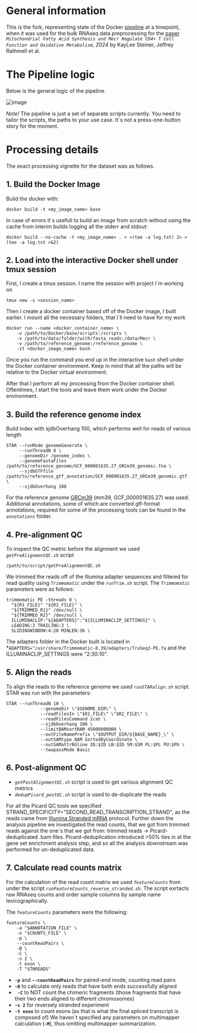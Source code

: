 # General information

This is the fork, representing state of the Docker [pipeline](https://github.com/tony-zhelonkin/RNAseq_pipelineDock) at a timepoint, when it was used for the bulk RNAseq data preprocessing for the [paper](https://www.biorxiv.org/content/10.1101/2024.07.08.602554v1) *`Mitochondrial Fatty Acid Synthesis and Mecr Regulate CD4+ T Cell Function and Oxidative Metabolism`, 2024* by KayLee Steiner, Jeffrey Rathmell et al.


# The Pipeline logic

Below is the general logic of the pipeline.

![image](https://github.com/tony-zhelonkin/RNAseq_pipelineDock/blob/master/RnaSeqDock_pipeline.png?raw=true)

*Note!* The pipeline is just a set of separate scripts currently. You need to tailor the scripts, the paths to your use case.
It`s not a press-one-button story for the moment.

# Processing details

The exact processing vignette for the dataset was as follows.

## 1. Build the Docker Image

Build the docker with:

```
docker build -t <my_image_name> base
```

In case of errors it`s usefull to build an image from scratch without using the cache from interim builds logging all the stderr and stdout:

```
docker build --no-cache -t <my_image_name> . > >(tee -a log.txt) 2> >(tee -a log.txt >&2)
```


## 2. Load into the interactive Docker shell under tmux session

First, I create a tmux session. I name the session with project I`m working on

```
tmux new -s <session_name>
```

Then I create a docker container based off of the Docker image, I built earlier. I mount all the necessary folders, that I`ll need to have for my work

```
docker run --name <docker_container_name> \
    -v /path/to/Docker/base/scripts:/scripts \
    -v /path/to/data/folder/with/fasta_reads:/data/Mecr \
    -v /path/to/reference_genome:/reference_genome \
    -it <docker_image_name> bash
```

Once you run the command you end up in the interactive `bash` shell under the Docker container environment. Keep in mind that all the paths will be relative to the Docker virtual environment.

After that I perform all my processing from the Docker container shell. Oftentimes, I start the tools and leave them work under the Docker environment.


## 3. Build the reference genome index

Build index with sjdbOverhang 100, which performs well for reads of various length

```
STAR --runMode genomeGenerate \
	 --runThreadN 8 \
     --genomeDir /genome_index \
     --genomeFastaFiles /path/to/reference_genome/GCF_000001635.27_GRCm39_genomic.fna \
     --sjdbGTFfile /path/to/reference_gtf_annotation/GCF_000001635.27_GRCm39_genomic.gtf \
     --sjdbOverhang 100
```

For the reference genome [GRCm39](https://www.ncbi.nlm.nih.gov/datasets/genome/GCF_000001635.27/) (mm39, GCF_000001635.27) was used.
Additional annotations, some of which are converted gtf-format annotations, required for some of the processing tools can be found in the *`annotations`* folder.

## 4. Pre-alignment QC

To inspect the QC metric before the alignment we used *`getPreAlignmentQC.sh`* script

```
/path/to/script/getPreAlignmentQC.sh
```

We trimmed the reads off of the Illumina adapter sequences and filtered for read quality using *`Trimmomatic`* under the *`runTrim.sh`* script. The *`Trimmomatic`* parameters were as follows:

```
trimmomatic PE -threads 8 \
  "${R1_FILE}" "${R2_FILE}" \
  "${TRIMMED_R1}" /dev/null \
  "${TRIMMED_R2}" /dev/null \
  ILLUMINACLIP:"${ADAPTERS}":"${ILLUMINACLIP_SETTINGS}" \
  LEADING:3 TRAILING:3 \
  SLIDINGWINDOW:4:20 MINLEN:36 \
```
The adapters folder in the Docker built is located in *`ADAPTERS="/usr/share/Trimmomatic-0.39/adapters/TruSeq3-PE.fa` and the ILLUMINACLIP_SETTINGS were "2:30:10".

## 5. Align the reads

To align the reads to the reference genome we used *`runSTARalign.sh`* script. STAR was run with the parameters:

```
STAR --runThreadN 10 \
             --genomeDir \"$GENOME_DIR\" \
             --readFilesIn \"$R1_FILE\" \"$R2_FILE\" \
             --readFilesCommand zcat \
             --sjdbOverhang 100 \
             --limitBAMsortRAM 45000000000 \
             --outFileNamePrefix \"$OUTPUT_DIR/${BASE_NAME}_\" \
             --outSAMtype BAM SortedByCoordinate \
             --outSAMattrRGline ID:$ID LB:$ID SM:$SM PL:$PL PU:$PU \
             --twopassMode Basic
```

## 6. Post-alignment QC

* *`getPostAlignmentQC.sh`* script is used to get various alignment QC metrics
* *`dedupPicard_postQC.sh`* script is used to de-duplicate the reads

For all the Picard QC tools we specified STRAND_SPECIFICITY="SECOND_READ_TRANSCRIPTION_STRAND", as the reads came from [Illumina Stranded mRNA](https://knowledge.illumina.com/library-preparation/rna-library-prep/library-preparation-rna-library-prep-reference_material-list/000002238) protocol.
Further down the analysis pipeline we investigated the read counts, that we got from trimmed reads against the one`s that we got from: trimmed reads -> Picard-deduplicated .bam files. Picard-deduplication introduced >50% ties in at the gene set enrichment analysis step, and so all the analysis downstream was performed for un-deduplicated data.

## 7. Calculate read counts matrix

For the calculation of the read count matrix we used *`featureCounts`* from under the script *`runFeatureCounts_reverse_stranded.sh`*. The script exrtacts raw RNAseq counts and order sample columns by sample name lexicographically.

The `featureCounts` parameters were the following:

```
featureCounts \
    -a "$ANNOTATION_FILE" \
    -o "$COUNTS_FILE" \
    -p \
    --countReadPairs \
    -B \
    -C \
    -s 2 \
    -t exon \
    -T "$THREADS"
```

* **`-p`** and **`--countReadPairs`** for paired-end mode, counting read pairs
* **`-B`** to calculate only reads that have both ends successfully
aligned
* **` -C`** to NOT count the chimeric fragments (those fragments that have
their two ends aligned to different chromosomes)
* **`-s 2`** for reversely stranded experiment
* **`-t exon`** to count exons (as that is what the final spliced transcript is composed of)
We haven\`t specified any parameters on multimapper calculation (**`-M`**), thus omitting multimapper summarization.
